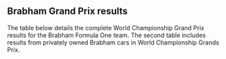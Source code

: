 ## Brabham Grand Prix results

The table below details the complete World Championship Grand Prix results for the Brabham Formula One team. The second table includes results from privately owned Brabham cars in World Championship Grands Prix.